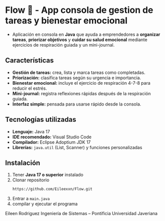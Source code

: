 # Flow 🌟 - App consola de gestion de tareas y bienestar emocional
- Aplicación en consola en **Java** que ayuda a emprendedores a **organizar tareas**, **priorizar objetivos** y **cuidar su salud emocional** mediante ejercicios de respiración guiada y un mini-journal.

## Características
- **Gestión de tareas:** crea, lista y marca tareas como completadas.
- **Priorización:** clasifica tareas según su urgencia e importancia.
- **Bienestar emocional:** incluye el ejercicio de respiración 4-7-8 para reducir el estrés.
- **Mini-journal:** registra reflexiones rápidas después de la respiración guiada.
- **Interfaz simple:** pensada para usarse rápido desde la consola.

## Tecnologías utilizadas
- **Lenguaje:** Java 17
- **IDE recomendado:** Visual Studio Code
- **Compilador:** Eclipse Adoptium JDK 17
- **Librerías:** `java.util` (List, Scanner) y funciones personalizadas

## Instalación
1. Tener **Java 17 o superior** instalado
2. Clonar repositorio
   ```bash
   https://github.com/Eileexxn/Flow.git
3. Entrar a `main.java`
4. compilar y ejecutar el programa

Eileen Rodriguez
Ingeniería de Sistemas – Pontificia Universidad Javeriana
